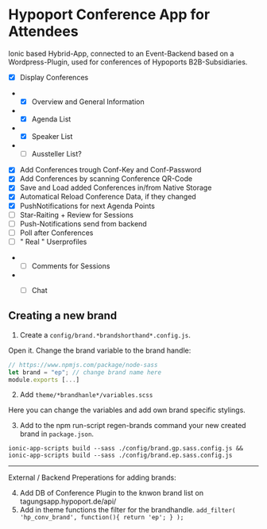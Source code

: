 # Hypoport Conference App for Attendees

Ionic based Hybrid-App, connected to an Event-Backend based on a Wordpress-Plugin, used for conferences of Hypoports B2B-Subsidiaries.

- [x] Display Conferences 
- - [x] Overview and General Information
- - [x] Agenda List 
- - [x] Speaker List 
- - [ ] Aussteller List? 
- [x] Add Conferences trough Conf-Key and Conf-Password
- [x] Add Conferences by scanning Conference QR-Code 
- [x] Save and Load added Conferences in/from Native Storage
- [x] Automatical Reload Conference Data, if they changed
- [x] PushNotifications for next Agenda Points
- [ ] Star-Raiting + Review for Sessions
- [ ] Push-Notifications send from backend 
- [ ] Poll after Conferences
- [ ] " Real " Userprofiles
- - [ ] Comments for Sessions
- - [ ] Chat


## Creating a new brand

1. Create a `config/brand.*brandshorthand*.config.js`. 

Open it. Change the brand variable to the brand handle:
```js
// https://www.npmjs.com/package/node-sass
let brand = "ep"; // change brand name here
module.exports [...]
```

2. Add `theme/*brandhanle*/variables.scss`

Here you can change the variables and add own brand specific stylings.

3. Add to the npm run-script regen-brands command your new created brand in `package.json`.

```
ionic-app-scripts build --sass ./config/brand.gp.sass.config.js && ionic-app-scripts build --sass ./config/brand.ep.sass.config.js
```

----

External / Backend Preperations for adding brands:

4. Add DB of Conference Plugin to the knwon brand list on tagungsapp.hypoport.de/api/
5. Add in theme functions the filter for the brandhandle. `add_filter( 'hp_conv_brand', function(){ return 'ep'; } );`
